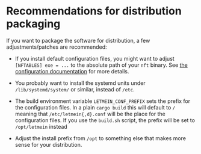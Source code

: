 # Recommendations for distribution packaging

If you want to package the software for distribution, a few adjustments/patches are recommended:

- If you install default configuration files, you might want to adjust `[NFTABLES] exe = ...` to the absolute path of your `nft` binary. See [the configuration documentation](CONFIGURATION.md#exe) for more details.

- You probably want to install the systemd units under `/lib/systemd/system/` or similar, instead of `/etc`.

- The build environment variable `LETMEIN_CONF_PREFIX` sets the prefix for the configuration files.
  In a plain `cargo build` this will default to `/` meaning that `/etc/letmein{,d}.conf` will be the place for the configuration files.
  If you use the `build.sh` script, the prefix will be set to `/opt/letmein` instead

- Adjust the install prefix from `/opt` to something else that makes more sense for your distribution.
